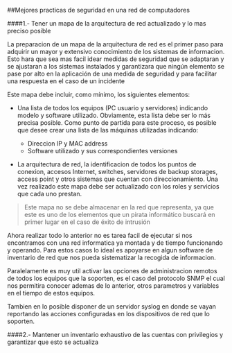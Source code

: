 ##Mejores practicas de seguridad en una red de computadores

####1.- Tener un mapa de la arquitectura de red actualizado y lo mas preciso posible

La preparacion de un mapa de la arquitectura de red es el primer paso para adquirir un mayor y extensivo conocimiento 
de los sistemas de informacion. Esto hara que sea mas facil idear medidas de seguridad que se adaptaran y se ajustaran a los sistemas instalados y garantizara que ningún elemento se pase por alto en la aplicación de una medida de seguridad y para facilitar una respuesta en el caso de un incidente

Este mapa debe incluir, como mínimo, los siguientes elementos:

  - Una lista de todos los equipos (PC usuario y servidores) indicando modelo y software utilizado. Obviamente, esta lista debe ser lo más precisa posible. Como punto de partida para este proceso, es posible que desee crear una lista de las máquinas utilizadas indicando:
   
    - Direccion IP y MAC address
    - Software utilizado y sus correspondientes versiones

  - La arquitectura de red, la identificacion de todos los puntos de conexion, accesos Internet, switches, servidores de backup
  storages, access point y otros sistemas que cuentan con direccionamiento. Una vez realizado este mapa debe ser actualizado con los roles y servicios que cada uno prestan.
  
> Este mapa no se debe almacenar en la red que representa, ya que este es uno de los elementos que un pirata informático buscará  en primer lugar en el caso de éxito de intrusión
  
Ahora realizar todo lo anterior no es tarea facil de ejecutar si nos encontramos con una red informatica ya montada y de tiempo funcionando y operando. Para estos casos lo ideal es apoyarse en algun software de inventario de red que nos pueda sistematizar la recogida de informacion.

Paralelamente es muy util activar las opciones de administracion remotos de todos los equipos que la soporten, es el caso del protocolo SNMP el cual nos permitira conocer ademas de lo anterior, otros parametros y variables en el tiempo de estos equipos.

Tambien en lo posible disponer de un servidor syslog en donde se vayan reportando las acciones configuradas en los dispositivos de red que lo soporten.

####2.- Mantener un inventario exhaustivo de las cuentas con privilegios y garantizar que esto se actualiza


    

